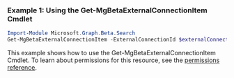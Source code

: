 ### Example 1: Using the Get-MgBetaExternalConnectionItem Cmdlet
```powershell
Import-Module Microsoft.Graph.Beta.Search
Get-MgBetaExternalConnectionItem -ExternalConnectionId $externalConnectionId -ExternalItemId $externalItemId
```
This example shows how to use the Get-MgBetaExternalConnectionItem Cmdlet.
To learn about permissions for this resource, see the [permissions reference](/graph/permissions-reference).
